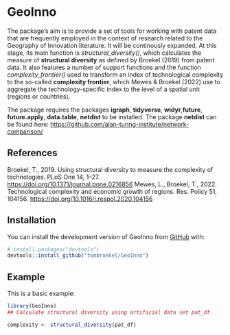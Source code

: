 
<!-- README.md is generated from README.Rmd. Please edit that file -->

# GeoInno

<!-- badges: start -->
<!-- badges: end -->

The package’s aim is to provide a set of tools for working with patent
data that are frequently employed in the context of research related to
the Geography of Innovation literature. It will be continously expanded.
At this stage, its main function is *structural_diversity()*, which
calculates the measure of **structural diversity** as defined by Broekel
(2019) from patent data. It also features a number of support functions
and the function *complexity_frontier()* used to transform an index of
technological complexity to the so-called **complexity frontier**, which
Mewes & Broekel (2022) use to aggregate the technology-specific index to
the level of a spatial unit (regions or countries).

The package requires the packages **igraph**, **tidyverse**,
**widyr**,**future**, **future.apply**, **data.table**, **netdist** to
be installed. The package **netdist** can be found here:
<https://github.com/alan-turing-institute/network-comparison/>

## References

Broekel, T., 2019. Using structural diversity to measure the complexity
of technologies. PLoS One 14, 1–27.
<https://doi.org/10.1371/journal.pone.0216856> Mewes, L., Broekel, T.,
2022. Technological complexity and economic growth of regions. Res.
Policy 51, 104156. <https://doi.org/10.1016/j.respol.2020.104156>

## Installation

You can install the development version of GeoInno from
[GitHub](https://tombroekel/GeoInno) with:

``` r
# install.packages("devtools")
devtools::install_github("tombroekel/GeoInno")
```

## Example

This is a basic example:

``` r
library(GeoInno)
## Calculate structural diversity using artificial data set pat_df

complexity <- structural_diversity(pat_df)
```
